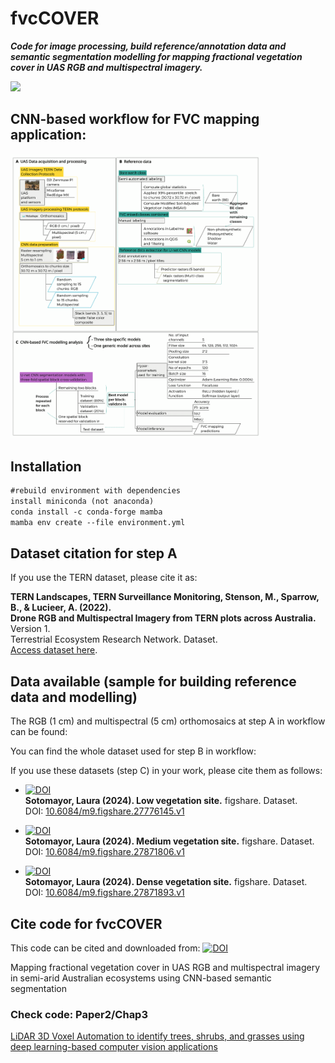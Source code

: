 # fvcCOVER 
**_Code for image processing, build reference/annotation data and semantic segmentation modelling for mapping fractional vegetation cover in UAS RGB and multispectral imagery._**

<!-- ![fvcCover](https://github.com/LNSOTOM/fvc_composition/blob/main/phase_1_image_processing/img/fvc_mapping_predictions.png) -->
<img src="https://github.com/LNSOTOM/fvc_composition/blob/main/phase_1_image_processing/img/fvc_mapping_predictions.png" width="500">

## CNN-based workflow for FVC mapping application:

<img src="https://github.com/LNSOTOM/fvc_composition/blob/main/phase_1_image_processing/img/cnn_workflow_sites.png" width="400">
<!-- ![mutlispectralMultipleClasses](https://github.com/LNSOTOM/fvc_composition/blob/main/phase_1_image_processing/img/cnn_workflow_sites.png) -->


## Installation

```diff
#rebuild environment with dependencies 
install miniconda (not anaconda)
conda install -c conda-forge mamba 
mamba env create --file environment.yml
```

## **Dataset citation for step A**

If you use the TERN dataset, please cite it as:

**TERN Landscapes, TERN Surveillance Monitoring, Stenson, M., Sparrow, B., & Lucieer, A. (2022).**  
**Drone RGB and Multispectral Imagery from TERN plots across Australia.** Version 1.  
Terrestrial Ecosystem Research Network. Dataset.  
[Access dataset here](https://portal.tern.org.au/metadata/TERN/39de90f5-49e3-4567-917c-cf3e3bc93086).

## Data available (sample for building reference data and modelling)
The RGB (1 cm) and multispectral (5 cm) orthomosaics at step A in workflow can be found:

You can find the whole dataset used for step B in workflow:

If you use these datasets (step C) in your work, please cite them as follows:

- [![DOI](https://zenodo.org/badge/DOI/10.6084/m9.figshare.27776145.v1.svg)](https://doi.org/10.6084/m9.figshare.27776145.v1)  
  **Sotomayor, Laura (2024). Low vegetation site.** figshare. Dataset.  
  DOI: [10.6084/m9.figshare.27776145.v1](https://doi.org/10.6084/m9.figshare.27776145.v1)

- [![DOI](https://zenodo.org/badge/DOI/10.6084/m9.figshare.27871806.v1.svg)](https://doi.org/10.6084/m9.figshare.27871806.v1)  
  **Sotomayor, Laura (2024). Medium vegetation site.** figshare. Dataset.  
  DOI: [10.6084/m9.figshare.27871806.v1](https://doi.org/10.6084/m9.figshare.27871806.v1)

- [![DOI](https://zenodo.org/badge/DOI/10.6084/m9.figshare.27871893.v1.svg)](https://doi.org/10.6084/m9.figshare.27871893.v1)  
  **Sotomayor, Laura (2024). Dense vegetation site.** figshare. Dataset.  
  DOI: [10.6084/m9.figshare.27871893.v1](https://doi.org/10.6084/m9.figshare.27871893.v1)

<!-- [FVC classes based on growth form and structure ](https://figshare.com/projects/Reference_data_for_semi-arid_environments/227859) -->

## Cite code for fvcCOVER
This code can be cited and downloaded from: [![DOI](https://zenodo.org/badge/DOI/110.5281/zenodo.15036626.svg)](https://doi.org/10.5281/zenodo.15036626)

Mapping fractional vegetation cover in UAS RGB and multispectral imagery in semi-arid Australian ecosystems using CNN-based semantic segmentation

### Check code: Paper2/Chap3
[LiDAR 3D Voxel Automation to identify trees, shrubs, and grasses using deep learning-based computer vision applications ](https://github.com/LNSOTOM/ecosystem_structure)

